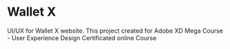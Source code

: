 # Wallet X
UI/UX for Wallet X website.
This project created for Adobe XD Mega Course - User Experience Design Certificated online Course
